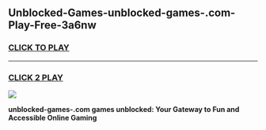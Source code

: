 
## Unblocked-Games-unblocked-games-.com-Play-Free-3a6nw
<h3>
<a href="https://premium76.site?title=unblocked-games-.com&ref=21A">CLICK TO PLAY</a></h3>
<hr>

<h3>
<a href="https://premium76.site?title=unblocked-games-.com&ref=21A">CLICK 2 PLAY</a>
  
</h3>

<a href="https://premium76.site?title=unblocked-games-.com&ref=21A"><img src="https://clearcache.store/games.png"></a>


**unblocked-games-.com games unblocked: Your Gateway to Fun and Accessible Online Gaming**
